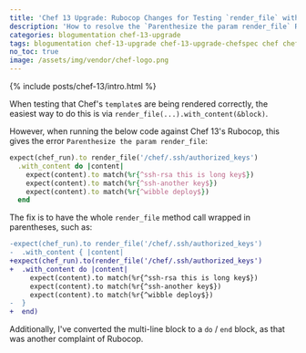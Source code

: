 ```yaml
---
title: 'Chef 13 Upgrade: Rubocop Changes for Testing `render_file` with ChefSpec and a `with_content` Block'
description: 'How to resolve the `Parenthesize the param render_file` Rubocop error when upgrading your cookbook to Chef 13.'
categories: blogumentation chef-13-upgrade
tags: blogumentation chef-13-upgrade chef-13-upgrade-chefspec chef chefspec
no_toc: true
image: /assets/img/vendor/chef-logo.png
---
```

{% include posts/chef-13/intro.html %}

When testing that Chef's `template`s are being rendered correctly, the easiest way to do this is via `render_file(...).with_content(&block)`.

However, when running the below code against Chef 13's Rubocop, this gives the error `Parenthesize the param render_file`:

```ruby
expect(chef_run).to render_file('/chef/.ssh/authorized_keys')
  .with_content do |content|
    expect(content).to match(%r{^ssh-rsa this is long key$})
    expect(content).to match(%r{^ssh-another key$})
    expect(content).to match(%r{^wibble deploy$})
  end
```

The fix is to have the whole `render_file` method call wrapped in parentheses, such as:

```diff
-expect(chef_run).to render_file('/chef/.ssh/authorized_keys')
-  .with_content { |content|
+expect(chef_run).to(render_file('/chef/.ssh/authorized_keys')
+  .with_content do |content|
     expect(content).to match(%r{^ssh-rsa this is long key$})
     expect(content).to match(%r{^ssh-another key$})
     expect(content).to match(%r{^wibble deploy$})
-  }
+  end)
```

Additionally, I've converted the multi-line block to a `do` / `end` block, as that was another complaint of Rubocop.
